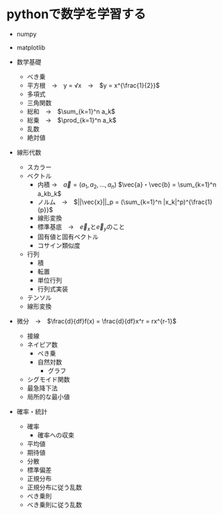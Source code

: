 # pythonで数学を学習する

- numpy
- matplotlib

- 数学基礎
    - べき乗
    - 平方根　→　y = √x　→　$y = x^{\frac{1}{2}}$
    - 多項式
    - 三角関数
    - 総和　→　$\sum_{k=1}^n a_k$
    - 総乗　→　$\prod_{k=1}^n a_k$
    - 乱数
    - 絶対値
- 線形代数
    - スカラー
    - ベクトル
        - 内積 →　$\vec{a} = (a_1, a_2, ... , a_n)$ $\vec{a}・\vec{b} = \sum_{k=1}^n a_kb_k$
        - ノルム　→　$||\vec{x}||_p = (\sum_{k=1}^n |x_k|^p)^{\frac{1}{p}}$
        - 線形変換
        - 標準基底　→　$\vec{e}_x$と$\vec{e}_y$のこと
        - 固有値と固有ベクトル
        - コサイン類似度
    - 行列
        - 積
        - 転置
        - 単位行列
        - 行列式実装
    - テンソル
    - 線形変換
- 微分　→　$\frac{d}{df}f(x) = \frac{d}{df}x^r = rx^{r-1}$
    - 接線
    - ネイピア数
        - べき乗
        - 自然対数
            - グラフ
    - シグモイド関数
    - 最急降下法
    - 局所的な最小値
- 確率・統計
    - 確率
        - 確率への収束
    - 平均値
    - 期待値
    - 分散
    - 標準偏差
    - 正規分布
    - 正規分布に従う乱数
    - べき乗則
    - べき乗則に従う乱数